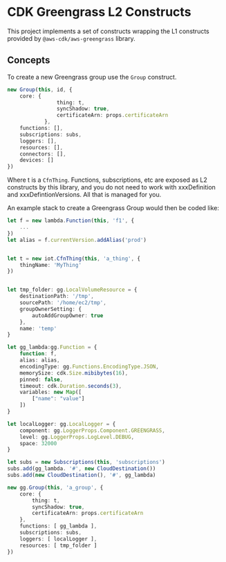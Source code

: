 # CDK Greengrass L2 Constructs

This project implements a set of constructs wrapping the L1 constructs provided by `@aws-cdk/aws-greengrass` library.

## Concepts

To create a new Greengrass group use the `Group` construct.

```typescript
new Group(this, id, {
    core: {
                thing: t,
                syncShadow: true,
                certificateArn: props.certificateArn
            },
    functions: [],
    subscriptions: subs,
    loggers: [],
    resources: [],
    connectors: [],
    devices: []
})
```

Where t is a `CfnThing`. Functions, subscriptions, etc are exposed as L2 constructs by this library, and you do not need to work with xxxDefinition and xxxDefintionVersions. All that is managed for you.

An example stack to create a Greengrass Group would then be coded like:

```typescript
let f = new lambda.Function(this, 'f1', {
    ...
})
let alias = f.currentVersion.addAlias('prod')


let t = new iot.CfnThing(this, 'a_thing', {
    thingName: 'MyThing'
})


let tmp_folder: gg.LocalVolumeResource = {
    destinationPath: '/tmp',
    sourcePath: '/home/ec2/tmp',
    groupOwnerSetting: {
        autoAddGroupOwner: true
    },
    name: 'temp'
}

let gg_lambda:gg.Function = {
    function: f,
    alias: alias,
    encodingType: gg.Functions.EncodingType.JSON,
    memorySize: cdk.Size.mibibytes(16),
    pinned: false,
    timeout: cdk.Duration.seconds(3),
    variables: new Map([
        ["name": "value"]
    ])
}

let localLogger: gg.LocalLogger = {
    component: gg.LoggerProps.Component.GREENGRASS,
    level: gg.LoggerProps.LogLevel.DEBUG,
    space: 32000
}

let subs = new Subscriptions(this, 'subscriptions')
subs.add(gg_lambda. '#', new CloudDestination())
subs.add(new CloudDestination(), '#', gg_lambda)

new gg.Group(this, 'a_group', {
    core: {
        thing: t,
        syncShadow: true,
        certificateArn: props.certificateArn
    },
    functions: [ gg_lambda ],
    subscriptions: subs,
    loggers: [ localLogger ],
    resources: [ tmp_folder ]
})
```


